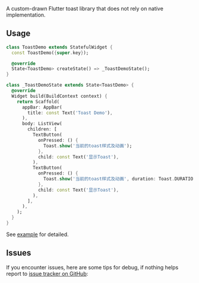 A custom-drawn Flutter toast library that does not rely on native implementation.

## Usage

```dart
class ToastDemo extends StatefulWidget {
  const ToastDemo({super.key});

  @override
  State<ToastDemo> createState() => _ToastDemoState();
}

class _ToastDemoState extends State<ToastDemo> {
  @override
  Widget build(BuildContext context) {
    return Scaffold(
      appBar: AppBar(
        title: const Text('Toast Demo'),
      ),
      body: ListView(
        children: [
          TextButton(
            onPressed: () {
              Toast.show('当前的toast样式及动画');
            },
            child: const Text('显示Toast'),
          ),
          TextButton(
            onPressed: () {
              Toast.show('当前的toast样式及动画', duration: Toast.DURATION_LONG);
            },
            child: const Text('显示Toast'),
          ),
        ],
      ),
    );
  }
}
```

See [example](https://github.com/aymtools/an_toast/blob/master/example/example.dart)
for detailed.

## Issues

If you encounter issues, here are some tips for debug, if nothing helps report
to [issue tracker on GitHub](https://github.com/aymtools/an_toast/issues):